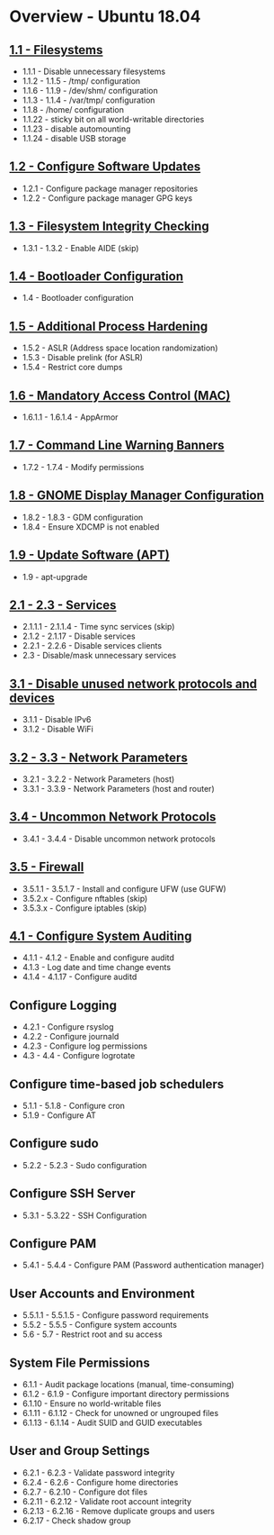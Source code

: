 # Overview - Ubuntu 18.04

## [1.1 - Filesystems](./1.md#11---filesystem-configuration)

- 1.1.1 - Disable unnecessary filesystems
- 1.1.2 - 1.1.5 - /tmp/ configuration
- 1.1.6 - 1.1.9 - /dev/shm/ configuration
- 1.1.3 - 1.1.4 - /var/tmp/ configuration
- 1.1.8 - /home/ configuration
- 1.1.22 - sticky bit on all world-writable directories
- 1.1.23 - disable automounting
- 1.1.24 - disable USB storage

## [1.2 - Configure Software Updates](./1.md#12---configure-software-updates)

- 1.2.1 - Configure package manager repositories
- 1.2.2 - Configure package manager GPG keys

## [1.3 - Filesystem Integrity Checking](./1.md#13---filesystem-integrity-checking)

- 1.3.1 - 1.3.2 - Enable AIDE (skip)

## [1.4 - Bootloader Configuration](./1.md#14---bootloader-configuration)

- 1.4 - Bootloader configuration

## [1.5 - Additional Process Hardening](./1.md#15---additional-process-hardening)

- 1.5.2 - ASLR (Address space location randomization)
- 1.5.3 - Disable prelink (for ASLR)
- 1.5.4 - Restrict core dumps

## [1.6 - Mandatory Access Control (MAC)](./1/1.6.md)

- 1.6.1.1 - 1.6.1.4 - AppArmor

## [1.7 - Command Line Warning Banners](./1/1.7.md)

- 1.7.2 - 1.7.4 - Modify permissions

## [1.8 - GNOME Display Manager Configuration](./1/1.8.md)

- 1.8.2 - 1.8.3 - GDM configuration
- 1.8.4 - Ensure XDCMP is not enabled

## [1.9 - Update Software (APT)](./1/1.9.md)

- 1.9 - apt-upgrade

## [2.1 - 2.3 - Services](./2.md)

- 2.1.1.1 - 2.1.1.4 - Time sync services (skip)
- 2.1.2 - 2.1.17 - Disable services
- 2.2.1 - 2.2.6 - Disable services clients
- 2.3 - Disable/mask unnecessary services

## [3.1 - Disable unused network protocols and devices](./3.md#31---disable-unused-network-protocols-and-devices)

- 3.1.1 - Disable IPv6
- 3.1.2 - Disable WiFi

## [3.2 - 3.3 - Network Parameters](./3.md#32---host-network-parameters)

- 3.2.1 - 3.2.2 - Network Parameters (host)
- 3.3.1 - 3.3.9 - Network Parameters (host and router)

## [3.4 - Uncommon Network Protocols](./3.md#34---uncommon-network-protocols)

- 3.4.1 - 3.4.4 - Disable uncommon network protocols

## [3.5 - Firewall](./3.md#35---firewall-configuration)

- 3.5.1.1 - 3.5.1.7 - Install and configure UFW (use GUFW)
- 3.5.2.x - Configure nftables (skip)
- 3.5.3.x - Configure iptables (skip)

## [4.1 - Configure System Auditing](./4.md#41---configure-auditd)

- 4.1.1 - 4.1.2 - Enable and configure auditd
- 4.1.3 - Log date and time change events
- 4.1.4 - 4.1.17 - Configure auditd

## Configure Logging

- 4.2.1 - Configure rsyslog
- 4.2.2 - Configure journald
- 4.2.3 - Configure log permissions
- 4.3 - 4.4 - Configure logrotate

## Configure time-based job schedulers

- 5.1.1 - 5.1.8 - Configure cron
- 5.1.9 - Configure AT

## Configure sudo

- 5.2.2 - 5.2.3 - Sudo configuration

## Configure SSH Server
- 5.3.1 - 5.3.22 - SSH Configuration

## Configure PAM
- 5.4.1 - 5.4.4 - Configure PAM (Password authentication manager)

## User Accounts and Environment

- 5.5.1.1 - 5.5.1.5 - Configure password requirements
- 5.5.2 - 5.5.5 - Configure system accounts
- 5.6 - 5.7 - Restrict root and su access

## System File Permissions

- 6.1.1 - Audit package locations (manual, time-consuming)
- 6.1.2 - 6.1.9 - Configure important directory permissions
- 6.1.10 - Ensure no world-writable files
- 6.1.11 - 6.1.12 - Check for unowned or ungrouped files
- 6.1.13 - 6.1.14 - Audit SUID and GUID executables

## User and Group Settings

- 6.2.1 - 6.2.3 - Validate password integrity
- 6.2.4 - 6.2.6 - Configure home directories
- 6.2.7 - 6.2.10 - Configure dot files
- 6.2.11 - 6.2.12 - Validate root account integrity
- 6.2.13 - 6.2.16 - Remove duplicate groups and users
- 6.2.17 - Check shadow group